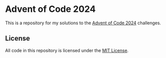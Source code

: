 # Advent of Code 2024

This is a repository for my solutions to the [Advent of Code 2024](https://adventofcode.com/2024) challenges.

## License

All code in this repository is licensed under the [MIT License](LICENSE).

